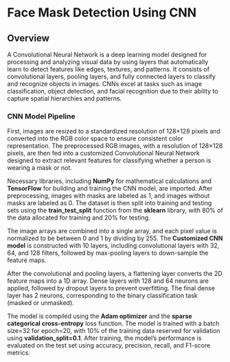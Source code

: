 # Face Mask Detection Using CNN
## Overview
A Convolutional Neural Network is a deep learning model designed for processing and analyzing visual data by using layers that automatically learn to detect features like edges, textures, and patterns. It consists of convolutional layers, pooling layers, and fully connected layers to classify and recognize objects in images. CNNs excel at tasks such as image classification, object detection, and facial recognition due to their ability to capture spatial hierarchies and patterns.
### CNN Model Pipeline
First, images are resized to a standardized resolution of 128×128 pixels and converted into the RGB color space to ensure consistent color representation. The preprocessed RGB images, with a resolution of 128×128 pixels, are then fed into a customized Convolutional Neural Network designed to extract relevant features for classifying whether a person is wearing a mask or not.

Necessary libraries, including **NumPy** for mathematical calculations and **TensorFlow** for building and training the CNN model, are imported. After preprocessing, images with masks are labeled as 1, and images without masks are labeled as 0. The dataset is then split into training and testing sets using the **train_test_split** function from the **sklearn** library, with 80% of the data allocated for training and 20% for testing.

The image arrays are combined into a single array, and each pixel value is normalized to be between 0 and 1 by dividing by 255. The **Customized CNN model** is constructed with 10 layers, including convolutional layers with 32, 64, and 128 filters, followed by max-pooling layers to down-sample the feature maps.

After the convolutional and pooling layers, a flattening layer converts the 2D feature maps into a 1D array. Dense layers with 128 and 64 neurons are applied, followed by dropout layers to prevent overfitting. The final dense layer has 2 neurons, corresponding to the binary classification task (masked or unmasked).

The model is compiled using the **Adam optimizer** and the **sparse categorical cross-entropy** loss function. The model is trained with a batch size=32 for epoch=20, with 10% of the training data reserved for validation using **validation_split=0.1**. After training, the model’s performance is evaluated on the test set using accuracy, precision, recall, and F1-score metrics.

